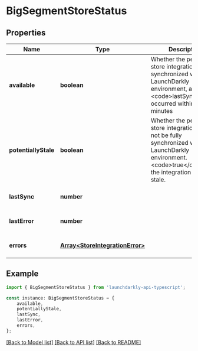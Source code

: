 # BigSegmentStoreStatus


## Properties

Name | Type | Description | Notes
------------ | ------------- | ------------- | -------------
**available** | **boolean** | Whether the persistent store integration is fully synchronized with the LaunchDarkly environment, and the &lt;code&gt;lastSync&lt;/code&gt; occurred within a few minutes | [optional] [default to undefined]
**potentiallyStale** | **boolean** | Whether the persistent store integration may not be fully synchronized with the LaunchDarkly environment. &lt;code&gt;true&lt;/code&gt; if the integration could be stale. | [optional] [default to undefined]
**lastSync** | **number** |  | [optional] [default to undefined]
**lastError** | **number** |  | [optional] [default to undefined]
**errors** | [**Array&lt;StoreIntegrationError&gt;**](StoreIntegrationError.md) |  | [optional] [default to undefined]

## Example

```typescript
import { BigSegmentStoreStatus } from 'launchdarkly-api-typescript';

const instance: BigSegmentStoreStatus = {
    available,
    potentiallyStale,
    lastSync,
    lastError,
    errors,
};
```

[[Back to Model list]](../README.md#documentation-for-models) [[Back to API list]](../README.md#documentation-for-api-endpoints) [[Back to README]](../README.md)
